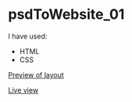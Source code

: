 # psdToWebsite_01
I have used: 
- HTML
- CSS

[Preview of layout ](https://raw.githubusercontent.com/natalix/psdToWebsite_01/master/img/project-02-FE-dodatkowe-zadanie-m3v2.png)

[Live view](http://nataliamazurczak.pl/psdToWebsite_01/)

